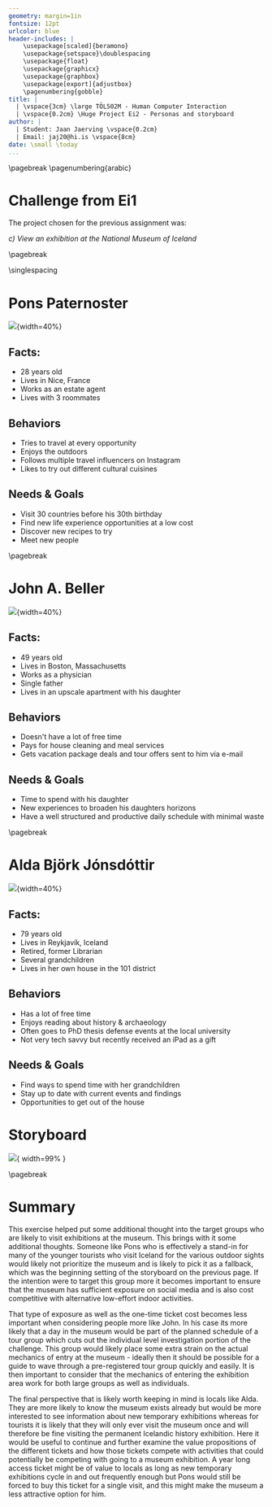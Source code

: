 ```yaml
---
geometry: margin=1in
fontsize: 12pt
urlcolor: blue
header-includes: |
    \usepackage[scaled]{beramono}
    \usepackage{setspace}\doublespacing
    \usepackage{float}
    \usepackage{graphicx}
    \usepackage{graphbox}
    \usepackage[export]{adjustbox}
    \pagenumbering{gobble}
title: |
  | \vspace{3cm} \large TÖL502M - Human Computer Interaction 
  | \vspace{0.2cm} \Huge Project Ei2 - Personas and storyboard 
author: |
  | Student: Jaan Jaerving \vspace{0.2cm} 
  | Email: jaj20@hi.is \vspace{8cm}
date: \small \today
...
```


\pagebreak
\pagenumbering{arabic}

# Challenge from Ei1

The project chosen for the previous assignment was:

*c) View an exhibition at the National Museum of Iceland*

\pagebreak

\singlespacing

# Pons Paternoster

![](backpacker.png){width=40%}

## Facts:

* 28 years old
* Lives in Nice, France
* Works as an estate agent
* Lives with 3 roommates

## Behaviors

* Tries to travel at every opportunity
* Enjoys the outdoors
* Follows multiple travel influencers on Instagram
* Likes to try out different cultural cuisines

## Needs & Goals

* Visit 30 countries before his 30th birthday
* Find new life experience opportunities at a low cost
* Discover new recipes to try
* Meet new people

\pagebreak

# John A. Beller

![](doctor.png){width=40%}

## Facts:

* 49 years old
* Lives in Boston, Massachusetts
* Works as a physician
* Single father
* Lives in an upscale apartment with his daughter

## Behaviors

* Doesn't have a lot of free time
* Pays for house cleaning and meal services
* Gets vacation package deals and tour offers sent to him via e-mail

## Needs & Goals

* Time to spend with his daughter
* New experiences to broaden his daughters horizons
* Have a well structured and productive daily schedule with minimal waste

\pagebreak

# Alda Björk Jónsdóttir

![](granny.png){width=40%}

## Facts:

* 79 years old
* Lives in Reykjavík, Iceland 
* Retired, former Librarian
* Several grandchildren
* Lives in her own house in the 101 district

## Behaviors

* Has a lot of free time
* Enjoys reading about history & archaeology
* Often goes to PhD thesis defense events at the local university
* Not very tech savvy but recently received an iPad as a gift

## Needs & Goals

* Find ways to spend time with her grandchildren
* Stay up to date with current events and findings
* Opportunities to get out of the house

# Storyboard

![](story.jpg){ width=99% }

\pagebreak

# Summary

This exercise helped put some additional thought into the target groups who are likely to visit exhibitions at the museum. This brings with it some additional thoughts. Someone like Pons who is effectively a stand-in for many of the younger tourists who visit Iceland for the various outdoor sights would likely not prioritize the museum and is likely to pick it as a fallback, which was the beginning setting of the storyboard on the previous page. If the intention were to target this group more it becomes important to ensure that the museum has sufficient exposure on social media and is also cost competitive with alternative low-effort indoor activities.

That type of exposure as well as the one-time ticket cost becomes less important when considering people more like John. In his case its more likely that a day in the museum would be part of the planned schedule of a tour group which cuts out the individual level investigation portion of the challenge. This group would likely place some extra strain on the actual mechanics of entry at the museum - ideally then it should be possible for a guide to wave through a pre-registered tour group quickly and easily. It is then important to consider that the mechanics of entering the exhibition area work for both large groups as well as individuals. 

The final perspective that is likely worth keeping in mind is locals like Alda. They are more likely to know the museum exists already but would be more interested to see information about new temporary exhibitions whereas for tourists it is likely that they will only ever visit the museum once and will therefore be fine visiting the permanent Icelandic history exhibition. Here it would be useful to continue and further examine the value propositions of the different tickets and how those tickets compete with activities that could potentially be competing with going to a museum exhibition. A year long access ticket might be of value to locals as long as new temporary exhibitions cycle in and out frequently enough but Pons would still be forced to buy this ticket for a single visit, and this might make the museum a less attractive option for him.
